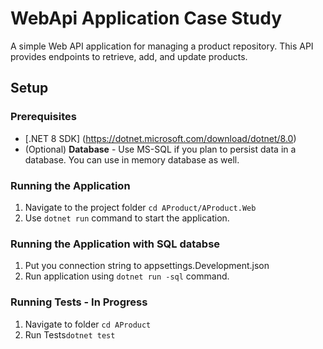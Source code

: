 # WebApi Application Case Study 

A simple Web API application for managing a product repository. This API provides endpoints to retrieve, add, and update products.

## Setup 
### Prerequisites 
- [.NET 8 SDK] (https://dotnet.microsoft.com/download/dotnet/8.0)  
- (Optional) **Database** - Use MS-SQL if you plan to persist data in a database. You can use in memory database as well. 

### Running the Application 
1. Navigate to the project folder
    `cd AProduct/AProduct.Web`
3. Use `dotnet run` command to start the application.

### Running the Application with SQL databse
1. Put you connection string to appsettings.Development.json
2. Run application using `dotnet run -sql` command.

### Running Tests - In Progress
1. Navigate to folder `cd AProduct`
2. Run Tests`dotnet test`
